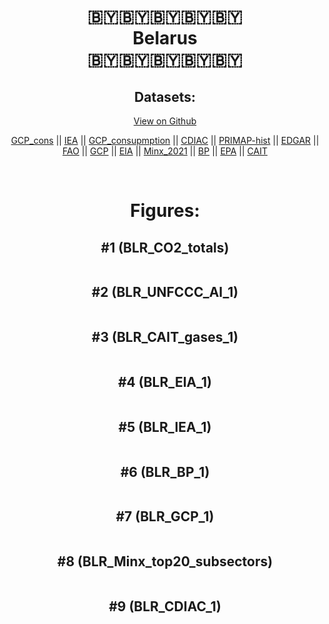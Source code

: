 
<center>
<h1 align="center">
🇧🇾🇧🇾🇧🇾🇧🇾🇧🇾
<br>
Belarus
<br>
🇧🇾🇧🇾🇧🇾🇧🇾🇧🇾
</h1>
<h2>Datasets:</h2>
<p><a href="https://github.com/dquintani/Greenhouse-Data/tree/master/country_data/BLR_Belarus/data">View on Github</a>
<br></p><p><a href="data/BLR_GCP_cons.csv">GCP_cons</a> || <a href="data/BLR_IEA.csv">IEA</a> || <a href="data/BLR_GCP_consupmption.csv">GCP_consupmption</a> || <a href="data/BLR_CDIAC.csv">CDIAC</a> || <a href="data/BLR_PRIMAP-hist.csv">PRIMAP-hist</a> || <a href="data/BLR_EDGAR.csv">EDGAR</a> || <a href="data/BLR_FAO.csv">FAO</a> || <a href="data/BLR_GCP.csv">GCP</a> || <a href="data/BLR_EIA.csv">EIA</a> || <a href="data/BLR_Minx_2021.csv">Minx_2021</a> || <a href="data/BLR_BP.csv">BP</a> || <a href="data/BLR_EPA.csv">EPA</a> || <a href="data/BLR_CAIT.csv">CAIT</a></p><p><br></p>
<h1>Figures:</h1><h2>#1 (BLR_CO2_totals)</h2>
<p><img alt="" src="figures/BLR_CO2_totals.png" /></p><h2>#2 (BLR_UNFCCC_AI_1)</h2>
<p><img alt="" src="figures/BLR_UNFCCC_AI_1.png" /></p><h2>#3 (BLR_CAIT_gases_1)</h2>
<p><img alt="" src="figures/BLR_CAIT_gases_1.png" /></p><h2>#4 (BLR_EIA_1)</h2>
<p><img alt="" src="figures/BLR_EIA_1.png" /></p><h2>#5 (BLR_IEA_1)</h2>
<p><img alt="" src="figures/BLR_IEA_1.png" /></p><h2>#6 (BLR_BP_1)</h2>
<p><img alt="" src="figures/BLR_BP_1.png" /></p><h2>#7 (BLR_GCP_1)</h2>
<p><img alt="" src="figures/BLR_GCP_1.png" /></p><h2>#8 (BLR_Minx_top20_subsectors)</h2>
<p><img alt="" src="figures/BLR_Minx_top20_subsectors.png" /></p><h2>#9 (BLR_CDIAC_1)</h2>
<p><img alt="" src="figures/BLR_CDIAC_1.png" /></p>